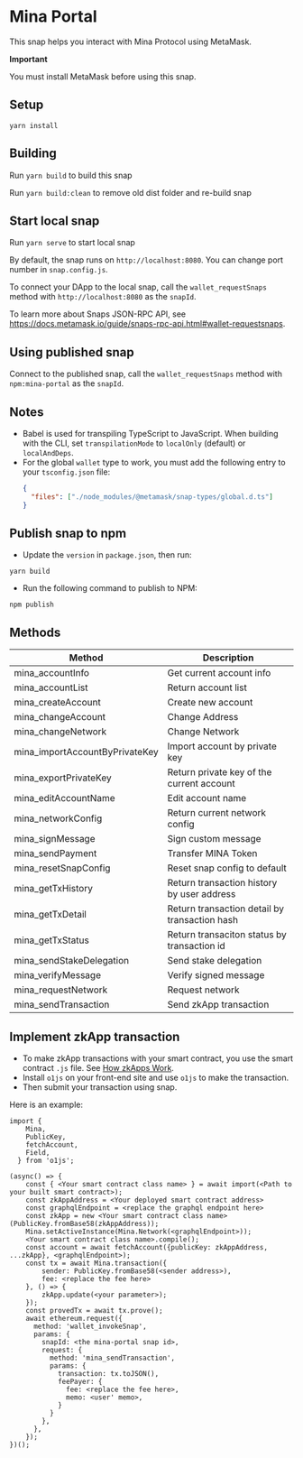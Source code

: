 # Mina Portal

This snap helps you interact with Mina Protocol using MetaMask.

**Important**

You must install MetaMask before using this snap.

## Setup
```shell
yarn install
```
## Building
Run `yarn build` to build this snap

Run `yarn build:clean` to remove old dist folder and re-build snap

## Start local snap
Run `yarn serve` to start local snap

By default, the snap runs on `http://localhost:8080`. You can change port number in `snap.config.js`.

To connect your DApp to the local snap, call the `wallet_requestSnaps` method with `http://localhost:8080` as the `snapId`.

To learn more about Snaps JSON-RPC API, see https://docs.metamask.io/guide/snaps-rpc-api.html#wallet-requestsnaps.

## Using published snap

Connect to the published snap, call the `wallet_requestSnaps` method with `npm:mina-portal` as the `snapId`.

## Notes

- Babel is used for transpiling TypeScript to JavaScript. When building with the CLI,
  set `transpilationMode` to `localOnly` (default) or `localAndDeps`.
- For the global `wallet` type to work, you must add the following entry to your `tsconfig.json` file:
  ```json
  {
    "files": ["./node_modules/@metamask/snap-types/global.d.ts"]
  }
  ```

## Publish snap to npm
- Update the `version` in `package.json`, then run:
```
yarn build
```
- Run the following command to publish to NPM:
```
npm publish
```

## Methods
| Method                         | Description                                   |
| ------------------------------ | --------------------------------------------- |
| mina_accountInfo               | Get current account info                      |
| mina_accountList               | Return account list                           |
| mina_createAccount             | Create new account                            |
| mina_changeAccount             | Change Address                                |
| mina_changeNetwork             | Change Network                                |
| mina_importAccountByPrivateKey | Import account by private key                 |
| mina_exportPrivateKey          | Return private key of the current account     |
| mina_editAccountName           | Edit account name                             |
| mina_networkConfig             | Return current network config                 |
| mina_signMessage               | Sign custom message                           |
| mina_sendPayment               | Transfer MINA Token                           |
| mina_resetSnapConfig           | Reset snap config to default                  |
| mina_getTxHistory              | Return transaction history by user address    |
| mina_getTxDetail               | Return transaction detail by transaction hash |
| mina_getTxStatus               | Return transaciton status by transaction id   |
| mina_sendStakeDelegation       | Send stake delegation                         |
| mina_verifyMessage             | Verify signed message                         |
| mina_requestNetwork            | Request network                               |
| mina_sendTransaction           | Send zkApp transaction                        |


## Implement zkApp transaction
- To make zkApp transactions with your smart contract, you use the smart contract `.js` file. See [How zkApps Work](https://docs.minaprotocol.com/zkapps/how-zkapps-work).
- Install `o1js` on your front-end site and use `o1js` to make the transaction.
- Then submit your transaction using snap.

Here is an example:

```
import {
    Mina,
    PublicKey,
    fetchAccount,
    Field,
  } from 'o1js';

(async() => {
    const { <Your smart contract class name> } = await import(<Path to your built smart contract>);
    const zkAppAddress = <Your deployed smart contract address>
    const graphqlEndpoint = <replace the graphql endpoint here>
    const zkApp = new <Your smart contract class name>(PublicKey.fromBase58(zkAppAddress));
    Mina.setActiveInstance(Mina.Network(<graphqlEndpoint>));
    <Your smart contract class name>.compile();
    const account = await fetchAccount({publicKey: zkAppAddress, ...zkApp}, <graphqlEndpoint>);
    const tx = await Mina.transaction({
        sender: PublicKey.fromBase58(<sender address>),
        fee: <replace the fee here>
    }, () => {
        zkApp.update(<your parameter>);
    });
    const provedTx = await tx.prove();
    await ethereum.request({
      method: 'wallet_invokeSnap',
      params: {
        snapId: <the mina-portal snap id>,
        request: {
          method: 'mina_sendTransaction',
          params: {
            transaction: tx.toJSON(),
            feePayer: {
              fee: <replace the fee here>,
              memo: <user' memo>,
            }
          }
        },
      },
    });
})();
```
